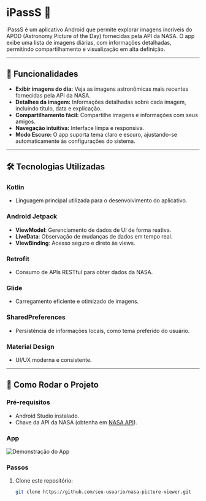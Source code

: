 # iPassS 🌌

iPassS é um aplicativo Android que permite explorar imagens incríveis do APOD (Astronomy Picture of the Day) fornecidas pela API da NASA. O app exibe uma lista de imagens diárias, com informações detalhadas, permitindo compartilhamento e visualização em alta definição.

---

## 📱 Funcionalidades

- **Exibir imagens do dia:** Veja as imagens astronômicas mais recentes fornecidas pela API da NASA.
- **Detalhes da imagem:** Informações detalhadas sobre cada imagem, incluindo título, data e explicação.
- **Compartilhamento fácil:** Compartilhe imagens e informações com seus amigos.
- **Navegação intuitiva:** Interface limpa e responsiva.
- **Modo Escuro:** O app suporta tema claro e escuro, ajustando-se automaticamente às configurações do sistema.

---

## 🛠️ Tecnologias Utilizadas

### **Kotlin**
- Linguagem principal utilizada para o desenvolvimento do aplicativo.

### **Android Jetpack**
- **ViewModel**: Gerenciamento de dados de UI de forma reativa.
- **LiveData**: Observação de mudanças de dados em tempo real.
- **ViewBinding**: Acesso seguro e direto às views.

### **Retrofit**
- Consumo de APIs RESTful para obter dados da NASA.

### **Glide**
- Carregamento eficiente e otimizado de imagens.

### **SharedPreferences**
- Persistência de informações locais, como tema preferido do usuário.

### **Material Design**
- UI/UX moderna e consistente.

---

## 🚀 Como Rodar o Projeto

### Pré-requisitos
- Android Studio instalado.
- Chave da API da NASA (obtenha em [NASA API](https://api.nasa.gov)).

 ### App
   ![Demonstração do App](https://github.com/wesleyorrr/iPasS/blob/main/github.gif)

### Passos
1. Clone este repositório:
   ```bash
   git clone https://github.com/seu-usuario/nasa-picture-viewer.git

  
